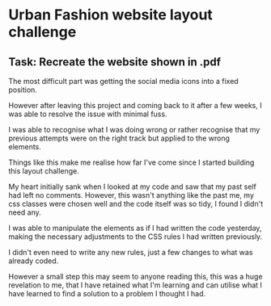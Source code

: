 # Urban Fashion website layout challenge

## Task: Recreate the website shown in .pdf

The most difficult part was getting the social media icons into a fixed position.

However after leaving this project and coming back to it after a few weeks, I was able to resolve the issue with minimal fuss.

I was able to recognise what I was doing wrong or rather recognise that my previous attempts were on the right track but applied to the wrong elements.

Things like this make me realise how far I've come since I started building this layout challenge.

My heart initially sank when I looked at my code and saw that my past self had left no comments.
However, this wasn't anything like the past me, my css classes were chosen well and the code itself was so tidy, I found I didn't need any.

I was able to manipulate the elements as if I had written the code yesterday, making the necessary adjustments to the CSS rules I had written previously.

I didn't even need to write any new rules, just a few changes to what was already coded.

However a small step this may seem to anyone reading this, this was a huge revelation to me, that I have retained what I'm learning and can utilise what I have learned to find a solution to a problem I thought I had.